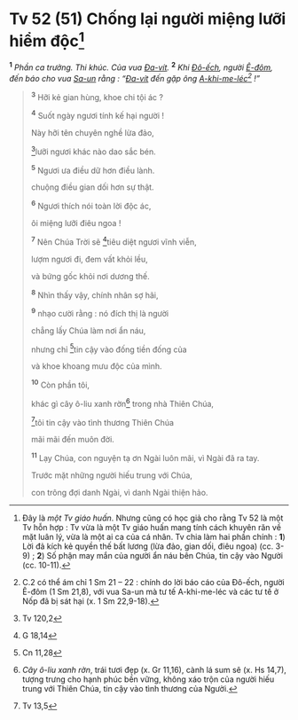 # Tv 52 (51) Chống lại người miệng lưỡi hiểm độc[^1-f04f00d1-7d48-40fa-ac85-424634cb353c]

<sup><b>1</b></sup> _Phần ca trưởng. Thi khúc. Của vua [Đa-vít]()._ <sup><b>2</b></sup> _Khi [Đô-ếch](), người [Ê-đôm](), đến báo cho vua [Sa-un]() rằng : “[Đa-vít]() đến gặp ông [A-khi-me-léc]()[^2-f04f00d1-7d48-40fa-ac85-424634cb353c] !”_

> <sup><b>3</b></sup> Hỡi kẻ gian hùng, khoe chi tội ác ?
>
> <sup><b>4</b></sup> Suốt ngày ngươi tính kế hại người !
>
> Này hỡi tên chuyên nghề lừa đảo,
>
> [^1@-f04f00d1-7d48-40fa-ac85-424634cb353c]lưỡi ngươi khác nào dao sắc bén.
>
> <sup><b>5</b></sup> Ngươi ưa điều dữ hơn điều lành.
>
> chuộng điều gian dối hơn sự thật.
>
> <sup><b>6</b></sup> Ngươi thích nói toàn lời độc ác,
>
> ôi miệng lưỡi điêu ngoa !
>
> <sup><b>7</b></sup> Nên Chúa Trời sẽ [^2@-f04f00d1-7d48-40fa-ac85-424634cb353c]tiêu diệt ngươi vĩnh viễn,
>
> lượm ngươi đi, đem vất khỏi lều,
>
> và bứng gốc khỏi nơi dương thế.
>
> <sup><b>8</b></sup> Nhìn thấy vậy, chính nhân sợ hãi,
>
> <sup><b>9</b></sup> nhạo cười rằng : nó đích thị là người
>
> chẳng lấy Chúa làm nơi ẩn náu,
>
> nhưng chỉ [^3@-f04f00d1-7d48-40fa-ac85-424634cb353c]tin cậy vào đống tiền đống của
>
> và khoe khoang mưu độc của mình.
>
> <sup><b>10</b></sup> Còn phần tôi,
>
> khác gì cây ô-liu xanh rờn[^3-f04f00d1-7d48-40fa-ac85-424634cb353c] trong nhà Thiên Chúa,
>
> [^4@-f04f00d1-7d48-40fa-ac85-424634cb353c]tôi tin cậy vào tình thương Thiên Chúa
>
> mãi mãi đến muôn đời.
>
> <sup><b>11</b></sup> Lạy Chúa, con nguyện tạ ơn Ngài luôn mãi, vì Ngài đã ra tay.
>
> Trước mặt những người hiếu trung với Chúa,
>
> con trông đợi danh Ngài, vì danh Ngài thiện hảo.

[^1-f04f00d1-7d48-40fa-ac85-424634cb353c]: Đây là _một Tv giáo huấn_. Nhưng cũng có học giả cho rằng Tv 52 là một Tv hỗn hợp : Tv vừa là một Tv giáo huấn mang tính cách khuyên răn về mặt luân lý, vừa là một ai ca của cá nhân. Tv chia làm hai phần chính : **1**) Lời đả kích kẻ quyền thế bất lương (lừa đảo, gian dối, điêu ngoa) (cc. 3-9) ; **2**) Số phận may mắn của người ẩn náu bên Chúa, tin cậy vào Người (cc. 10-11).

[^2-f04f00d1-7d48-40fa-ac85-424634cb353c]: C.2 có thể ám chỉ 1 Sm 21 – 22 : chính do lời báo cáo của Đô-ếch, người Ê-đôm (1 Sm 21,8), với vua Sa-un mà tư tế A-khi-me-léc và các tư tế ở Nốp đã bị sát hại (x. 1 Sm 22,9-18).

[^3-f04f00d1-7d48-40fa-ac85-424634cb353c]: _Cây ô-liu xanh rờn_, trái tươi đẹp (x. Gr 11,16), cành lá sum sê (x. Hs 14,7), tượng trưng cho hạnh phúc bền vững, không xáo trộn của người hiếu trung với Thiên Chúa, tin cậy vào tình thương của Người.

[^1@-f04f00d1-7d48-40fa-ac85-424634cb353c]: Tv 120,2

[^2@-f04f00d1-7d48-40fa-ac85-424634cb353c]: G 18,14

[^3@-f04f00d1-7d48-40fa-ac85-424634cb353c]: Cn 11,28

[^4@-f04f00d1-7d48-40fa-ac85-424634cb353c]: Tv 13,5
